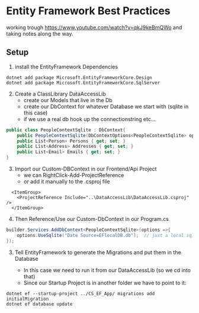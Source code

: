 # Entity Framework Best Practices
working trough https://www.youtube.com/watch?v=qkJ9keBmQWo and taking notes along the way.


## Setup
1. install the EntityFramework Dependencies
```
dotnet add package Microsoft.EntityFrameworkCore.Design
dotnet add package Microsoft.EntityFrameworkCore.SqlServer
```

2. Create a ClassLibrary DataAccessLib
	- create our Models that live in the Db
	- create our DbContext for whatever Database we start with (sqlite in this case)
	- if we use a real db hook up the connectionstring etc...

```csharp
public class PeopleContextSqlite : DbContext{
    public PeopleContextSqlite(DbContextOptions<PeopleContextSqlite> options) : base(options) {}
    public List<Person> Persons { get; set; }
    public List<Address> Addresses { get; set; }
    public List<Email> Emails { get; set; }
}
```

3. Import our Custom-DBContext in our Frontend/Api Project
	- we can RightClick-Add-ProjectReference
	- or add it manually to the .csproj file
```
  <ItemGroup>
    <ProjectReference Include="..\DataAccessLib\DataAccessLib.csproj" />
  </ItemGroup>
```
4. Then Reference/Use our Custom-DbContext in our Program.cs
```csharp
builder.Services.AddDbContext<PeopleContextSqlite>(options =>{
    options.UseSqlite("Date Source=EFlocalDB.db");  // just a local sqlite file that will get created for us for development
});
```

3. Tell EntityFramework to generate the Migrations and put them in the Database

	- In this case we need to run it from our DataAccessLib (so we cd into that)
	- Since our Startup Project is in another folder we have to point to it:
```
dotnet ef --startup-project ../CS_EF_App/ migrations add initialMigration
dotnet ef database update
```
